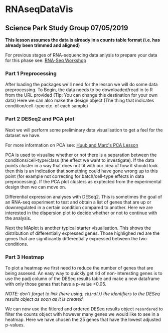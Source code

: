# RNAseqDataVis
## Science Park Study Group 07/05/2019

**This lesson assumes the data is already in a counts table format (i.e. has already been trimmed and aligned)**

For previous stages of RNA-sequencing data anlysis to prepare your data for this phase see: [RNA-Seq Workshop](https://scienceparkstudygroup.github.io/2019-03-07-rnaseq-workshop/)



### Part 1 Preprocessing 
After loading the packages we'll need for the lesson we will do some data preprocessing.
To Begin, the data needs to be downloaded/read in to R from the URL provided (Tip: You can change this destination for your own data)
Here we can also make the design object (The thing that indicates condition/cell-type etc. of each sample)

### Part 2 DESeq2 and PCA plot
Next we will perform some preliminary data visualisation to get a feel for the dataset we have.

For more information on PCA see: [Huub and Marc's PCA Lesson](https://github.com/ScienceParkStudyGroup/studyGroup/tree/gh-pages/lessons/20190124_PCA_Huub_Marc)

PCA is used to visualise whether or not there is a separation between the conditions/cell-type/class (the effect we want to investigate). If the data points cluster in a way that does not fit with our idea of how it should look then this is an indication that something could have gone wrong up to this point (for example not correcting for batch/cell-type effects in data preprocessing).
If the PCA plot clusters as exptected from the experimental design then we can move on.

Differential expression analyses with DESeq2. This is sometimes the goal of an RNA-seq experiment to test and obtain a list of genes that are up or downregulated in a certain condition compared to another. Here we are interested in the dispersion plot to decide whether or not to continue with the analysis. 

Next the MAplot is another typical starter visualisation. This shows the distribution of differentially expressed genes. Those highlighed red are the genes that are significantly differentially expressed between the two conditions.

### Part 3 Heatmap 
To plot a heatmap we first need to reduce the number of genes that are being assesed. An easy way to quickly get rid of non-interesting genes is to use the padj column of the DESeq results table and make a new dataframe with only those genes that have a p-value <0.05.

*NOTE: don't forget to link (here using: `cbind()`) the identifiers to the DESeq results object as soon as it is created*

We can now use the fitlered and ordered DESeq results object `resordered` to filter the counts object with however many genes we would like to see in a heatmap. Here we have chosen the 25 genes that have the lowest adjusted p-values.
